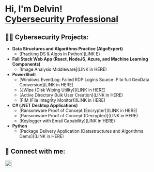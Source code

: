  <h1>Hi, I'm Delvin! <br/><a href="https://github.com/Delv-z">Cybersecurity Professional</a></a></h1>

<h2>👨‍💻 Cybersecurity Projects:</h2>

- <b>Data Structures and Algorithms Practice (AlgoExpert)</b>
  - [Praciting DS & Algos in Python](LINK E)
- <b>Full Stack Web App (React, NodeJS, Azure, and Machine Learning Components)</b>
  - [Image Analysis Middleware](LINK in HERE)
- <b>PowerShell</b>
  - [Windows EventLog: Failed RDP Logins Source IP to full GeoData Conversion](LINK in HERE)
  - [JWipe (Disk Wiping Utility)](LINK in HERE)
  - [Active Directory Bulk User Creation](LINK in HERE)
  - [FIM (File Integrity Monitor)](LINK in HERE)
- <b>C# (.NET Desktop Applications)</b>
  - [Ransomware Proof of Concept (Encrypter)](LINK in HERE)
  - [Ransomware Proof of Concept (Decrypter)](LINK in HERE)
  - [Keylogger with Email Capability](LINK in HERE)
- <b>Python</b>
  - [Package Delivery Application (Datastructures and Algorithms Demo)](LINK in HERE)


<h2> 🤳 Connect with me:</h2>

[<img align="left" alt="DelvinSantos | LinkedIn" width="22px" src="https://cdn.jsdelivr.net/npm/simple-icons@v3/icons/linkedin.svg" />][linkedin]

[linkedin]: https://linkedin.com/in/delvinsantos

<!--
**Delv-z/Delv-z** is a ✨ _special_ ✨ repository because its `README.md` (this file) appears on your GitHub profile.

Here are some ideas to get you started:

- 🔭 I’m currently working on ...
- 🌱 I’m currently learning ...
- 👯 I’m looking to collaborate on ...
- 🤔 I’m looking for help with ...
- 💬 Ask me about ...
- 📫 How to reach me: ...
- 😄 Pronouns: ...
- ⚡ Fun fact: ...


-->
